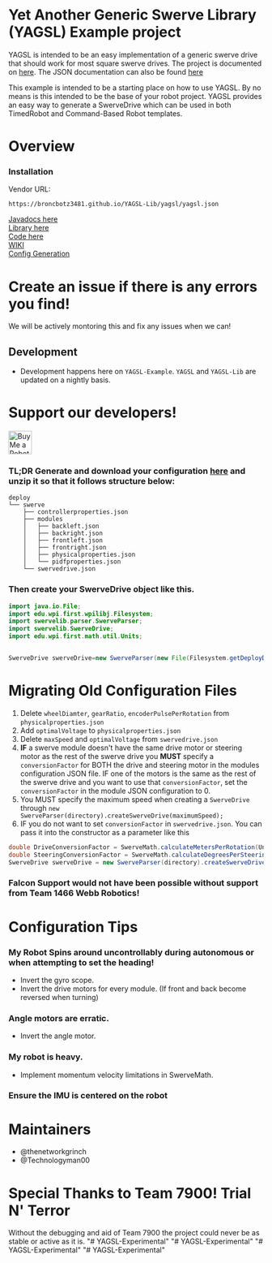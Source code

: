 # Yet Another Generic Swerve Library (YAGSL) Example project

YAGSL is intended to be an easy implementation of a generic swerve drive that should work for most
square swerve drives. The project is documented
on [here](https://github.com/BroncBotz3481/YAGSL/wiki). The JSON documentation can also be
found [here](docs/START.md)

This example is intended to be a starting place on how to use YAGSL. By no means is this intended to
be the base of your robot project. YAGSL provides an easy way to generate a SwerveDrive which can be
used in both TimedRobot and Command-Based Robot templates.


# Overview

### Installation

Vendor URL:

```
https://broncbotz3481.github.io/YAGSL-Lib/yagsl/yagsl.json
```

[Javadocs here](https://broncbotz3481.github.io/YAGSL/)  
[Library here](https://github.com/BroncBotz3481/YAGSL/)  
[Code here](https://github.com/BroncBotz3481/YAGSL/tree/main/swervelib)  
[WIKI](https://github.com/BroncBotz3481/YAGSL/wiki)  
[Config Generation](https://broncbotz3481.github.io/YAGSL-Example/)

# Create an issue if there is any errors you find!

We will be actively montoring this and fix any issues when we can!

## Development

* Development happens here on `YAGSL-Example`. `YAGSL` and `YAGSL-Lib` are updated on a nightly
  basis.

# Support our developers!
<a href='https://ko-fi.com/yagsl' target='_blank'><img height='35' style='border:0px;height:46px;' src='https://az743702.vo.msecnd.net/cdn/kofi3.png?v=0' border='0' alt='Buy Me a Robot at ko-fi.com'></a>

### TL;DR Generate and download your configuration [here](https://broncbotz3481.github.io/YAGSL-Example/) and unzip it so that it follows structure below:

```text
deploy
└── swerve
    ├── controllerproperties.json
    ├── modules
    │   ├── backleft.json
    │   ├── backright.json
    │   ├── frontleft.json
    │   ├── frontright.json
    │   ├── physicalproperties.json
    │   └── pidfproperties.json
    └── swervedrive.json
```

### Then create your SwerveDrive object like this.

```java
import java.io.File;
import edu.wpi.first.wpilibj.Filesystem;
import swervelib.parser.SwerveParser;
import swervelib.SwerveDrive;
import edu.wpi.first.math.util.Units;


SwerveDrive swerveDrive=new SwerveParser(new File(Filesystem.getDeployDirectory(),"swerve")).createSwerveDrive(Units.feetToMeters(14.5));
```

# Migrating Old Configuration Files

1. Delete `wheelDiamter`, `gearRatio`, `encoderPulsePerRotation` from `physicalproperties.json`
2. Add `optimalVoltage` to `physicalproperties.json`
3. Delete `maxSpeed` and `optimalVoltage` from `swervedrive.json`
4. **IF** a swerve module doesn't have the same drive motor or steering motor as the rest of the
   swerve drive you **MUST** specify a `conversionFactor` for BOTH the drive and steering motor in
   the modules configuration JSON file. IF one of the motors is the same as the rest of the swerve
   drive and you want to use that `conversionFactor`, set the `conversionFactor` in the module JSON
   configuration to 0.
5. You MUST specify the maximum speed when creating a `SwerveDrive`
   through `new SwerveParser(directory).createSwerveDrive(maximumSpeed);`
6. IF you do not want to set `conversionFactor` in `swervedrive.json`. You can pass it into the
   constructor as a parameter like this

```java
double DriveConversionFactor = SwerveMath.calculateMetersPerRotation(Units.inchesToMeters(WHEEL_DIAMETER), GEAR_RATIO, ENCODER_RESOLUTION);
double SteeringConversionFactor = SwerveMath.calculateDegreesPerSteeringRotation(GEAR_RATIO, ENCODER_RESOLUTION);
SwerveDrive swerveDrive = new SwerveParser(directory).createSwerveDrive(maximumSpeed, SteeringConversionFactor, DriveConversionFactor);
```

### Falcon Support would not have been possible without support from Team 1466 Webb Robotics!

# Configuration Tips

### My Robot Spins around uncontrollably during autonomous or when attempting to set the heading!

* Invert the gyro scope.
* Invert the drive motors for every module. (If front and back become reversed when turning)

### Angle motors are erratic.

* Invert the angle motor.

### My robot is heavy.

* Implement momentum velocity limitations in SwerveMath.

### Ensure the IMU is centered on the robot

# Maintainers
- @thenetworkgrinch
- @Technologyman00 

# Special Thanks to Team 7900! Trial N' Terror
Without the debugging and aid of Team 7900 the project could never be as stable or active as it is. 
"# YAGSL-Experimental" 
"# YAGSL-Experimental" 
"# YAGSL-Experimental" 
"# YAGSL-Experimental" 
